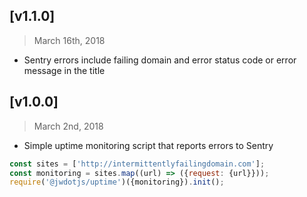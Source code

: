 
## [v1.1.0]
> March 16th, 2018

- Sentry errors include failing domain and error status code or error message in the title

## [v1.0.0]
> March 2nd, 2018

- Simple uptime monitoring script that reports errors to Sentry

```javascript
const sites = ['http://intermittentlyfailingdomain.com'];
const monitoring = sites.map((url) => ({request: {url}}));
require('@jwdotjs/uptime')({monitoring}).init();
```